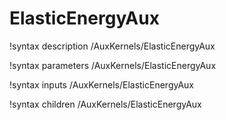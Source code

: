 <!-- MOOSE Documentation Stub: Remove this when content is added. -->

# ElasticEnergyAux
!syntax description /AuxKernels/ElasticEnergyAux

!syntax parameters /AuxKernels/ElasticEnergyAux

!syntax inputs /AuxKernels/ElasticEnergyAux

!syntax children /AuxKernels/ElasticEnergyAux
